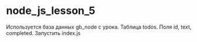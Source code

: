 # node_js_lesson_5
Используется база данных gb_node с урока. Таблица todos. Поля id, text, completed.
Запустить index.js
